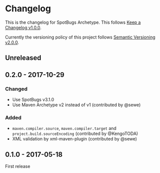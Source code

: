 # Changelog

This is the changelog for SpotBugs Archetype. This follows [Keep a Changelog v1.0.0](http://keepachangelog.com/en/1.0.0/).

Currently the versioning policy of this project follows [Semantic Versioning v2.0.0](http://semver.org/spec/v2.0.0.html).

## Unreleased



## 0.2.0 - 2017-10-29

### Changed

* Use SpotBugs v3.1.0
* Use Maven Archetype v2 instead of v1 (contributed by @sewe)

### Added

* `maven.compiler.source`, `maven.compiler.target` and `project.build.sourceEncoding` (contributed by @KengoTODA)
* XML validation by xml-maven-plugin (contributed by @sewe)

## 0.1.0 - 2017-05-18

First release
